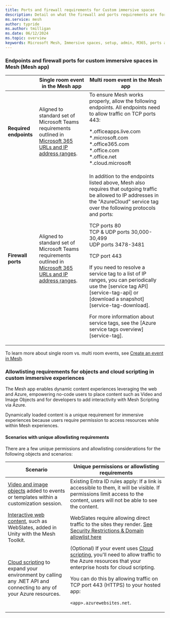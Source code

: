 ```yaml
---
title: Ports and firewall requirements for Custom immersive spaces
description: Detail on what the firewall and ports requirements are for custom immersive spaces accessed through the Microsoft Mesh application.
ms.service: mesh
author: typride
ms.author: tmilligan
ms.date: 06/12/2024
ms.topic: overview
keywords: Microsoft Mesh, Immersive spaces, setup, admin, M365, ports and firewall, requirements
---
```


### Endpoints and firewall ports for custom immersive spaces in Mesh (Mesh app)

|   | Single room event in the Mesh app | Multi room event in the Mesh app  | 
|---|---|---|
| **Required endpoints** | Aligned to standard set of Microsoft Teams requirements outlined in [Microsoft 365 URLs and IP address ranges](/microsoft-365/enterprise/urls-and-ip-address-ranges?view=o365-worldwide#skype-for-business-online-and-microsoft-teams&preserve-view=true). | To ensure Mesh works properly, allow the following endpoints. All endpoints need to allow traffic on TCP ports 443: <p><p> \*.officeapps.live.com <br> \*.microsoft.com <br> \*.office365.com <br> \*.office.com <br> \*.office.net <br> \*.cloud.microsoft <p><p> |
| **Firewall ports** | Aligned to standard set of Microsoft Teams requirements outlined in [Microsoft 365 URLs and IP address ranges](/microsoft-365/enterprise/urls-and-ip-address-ranges?view=o365-worldwide#skype-for-business-online-and-microsoft-teams&preserve-view=true). | In addition to the endpoints listed above, Mesh also requires that outgoing traffic be allowed to IP addresses in the "AzureCloud" service tag over the following protocols and ports: <p><p> TCP ports 80 <br> TCP & UDP ports 30,000-30,499 <br> UDP ports 3478-3481 <p><p> TCP port 443  <p><p>If you need to resolve a service tag to a list of IP ranges, you can periodically use the [service tag API][service-tag-api] or [download a snapshot][service-tag-download]. <p><p> For more information about service tags, see the [Azure service tags overview][service-tag]. |

To learn more about single room vs. multi room events, see [Create an event in Mesh](/mesh/events-guide/create-event-mesh-portal).

### Allowlisting requirements for objects and cloud scripting in custom immersive experiences

The Mesh app enables dynamic content experiences leveraging the web and Azure, empowering no-code users to place content such as Video and Image Objects and for developers to add interactivity with Mesh Scripting via Azure.

Dynamically loaded content is a unique requirement for immersive experiences because users require permission to access resources while within Mesh experiences.

#### Scenarios with unique allowlisting requirements

There are a few unique permissions and allowlisting considerations for the following objects and scenarios:

|Scenario  |Unique permissions or allowlisting requirements |
|---------|---------|
|[Video and image objects](../events-guide/customize-event.md#types-of-customizations) added to events or templates within a customization session.    |  Existing Entra ID rules apply: If a link is accessible to them, it will be visible. If permissions limit access to the content, users will not be able to see the content.       |
|[Interactive web content](../develop/enhance-your-environment/webcontent.md), such as WebSlates, added in Unity with the Mesh Toolkit.    |   WebSlates require allowing direct traffic to the sites they render. [See Security Restrictions & Domain allowlist here](../develop/enhance-your-environment/webcontent.md)  |
|[Cloud scripting](../develop/script-your-scene-logic/mesh-scripting-overview.md#benefits-of-cloud-scripting) to expand your environment by calling any .NET API and connecting to any of your Azure resources.    |  (Optional) If your event uses [Cloud scripting](../develop/script-your-scene-logic/mesh-scripting-overview.md), you'll need to allow traffic to the Azure resources that your enterprise hosts for cloud scripting. <p><p>You can do this by allowing traffic on TCP port 443 (HTTPS) to your hosted app: <p><p> `<app>.azurewebsites.net`.       |
